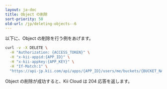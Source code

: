 ```yaml
---
layout: ja-doc
title: Object の削除
sort-priority: 50
old-url: /jp/deleting-objects--6
---
```

以下に、Object の削除を行う例をあげます。

```sh
curl -v -X DELETE \
  -H "Authorization: {ACCESS_TOKEN}" \
  -H "x-kii-appid:{APP_ID}" \
  -H "x-kii-appkey:{APP_KEY}" \
  -H "If-Match:1" \
  "https://api-jp.kii.com/api/apps/{APP_ID}/users/me/buckets/{BUCKET_NAME}/objects/{OBJECT_ID}"
```

Object の削除が成功すると、Kii Cloud は 204 応答を返します。
